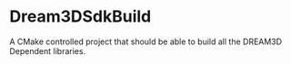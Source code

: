Dream3DSdkBuild
===============

A CMake controlled project that should be able to build all the DREAM3D Dependent libraries.
